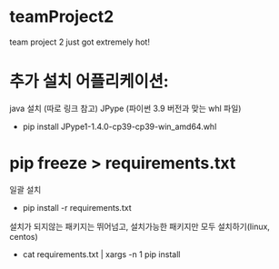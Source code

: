 # teamProject2
team project 2 just got extremely hot!

# 추가 설치 어플리케이션:
java 설치 (따로 링크 참고)
JPype (파이썬 3.9 버전과 맞는 whl 파일)
  - pip install JPype1-1.4.0-cp39-cp39-win_amd64.whl

# pip freeze > requirements.txt
일괄 설치
- pip install -r requirements.txt

설치가 되지않는 패키지는 뛰어넘고, 설치가능한 패키지만 모두 설치하기(linux, centos)
- cat requirements.txt | xargs -n 1 pip install


